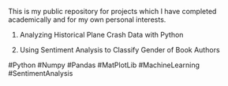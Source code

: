 This is my public repository for projects which I have completed academically and for my own personal interests.

1. Analyzing Historical Plane Crash Data with Python

2. Using Sentiment Analysis to Classify Gender of Book Authors

#Python #Numpy #Pandas #MatPlotLib #MachineLearning #SentimentAnalysis
